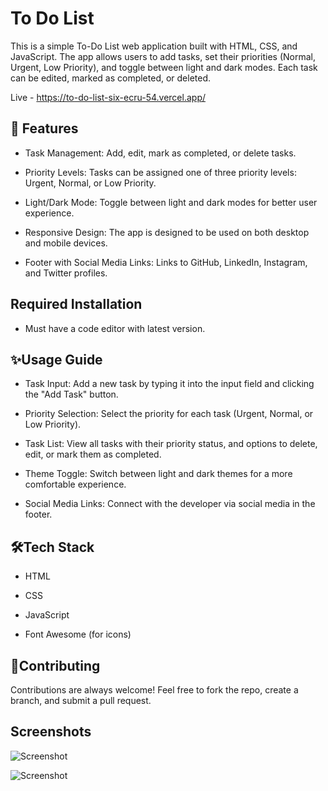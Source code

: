 
# To Do List                      
This is a simple To-Do List web application built with HTML, CSS, and JavaScript. The app allows users to add tasks, set their priorities (Normal, Urgent, Low Priority), and toggle between light and dark modes. Each task can be edited, marked as completed, or deleted.

Live - https://to-do-list-six-ecru-54.vercel.app/


## 🚀 Features

- Task Management: Add, edit, mark as completed, or delete tasks.

- Priority Levels: Tasks can be assigned one of three priority levels: Urgent, Normal, or Low Priority.

- Light/Dark Mode: Toggle between light and dark modes for better user experience.

- Responsive Design: The app is designed to be used on both desktop and mobile devices.

- Footer with Social Media Links: Links to GitHub, LinkedIn, Instagram, and Twitter profiles.

## Required Installation
- Must have a code editor with latest version. 

## ✨Usage Guide

- Task Input: Add a new task by typing it into the input field and clicking the "Add Task" button.

- Priority Selection: Select the priority for each task (Urgent, Normal, or Low Priority).

- Task List: View all tasks with their priority status, and options to delete, edit, or mark them as completed.

- Theme Toggle: Switch between light and dark themes for a more comfortable experience.

- Social Media Links: Connect with the developer via social media in the footer.











## 🛠️Tech Stack
- HTML

- CSS

- JavaScript

- Font Awesome (for icons)
## 🤝Contributing

Contributions are always welcome!
 Feel free to fork the repo, create a branch, and submit a pull request.
## Screenshots

![Screenshot](https://github.com/user-attachments/assets/e5fe401b-b4fe-4d9c-9fe5-10725ff5c20d)


![Screenshot](https://github.com/user-attachments/assets/51e33e4e-fd8a-4158-8562-352d85bbd61b)


